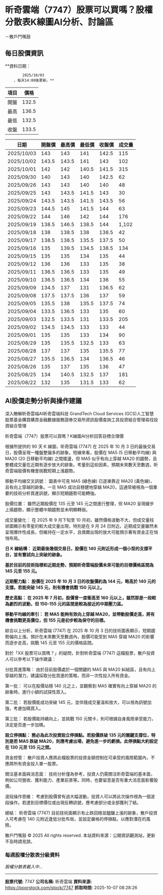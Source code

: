# 昕奇雲端（7747）股票可以買嗎？股權分散表K線圖AI分析、討論區
－散戶鬥嘴鼓

## 每日股價資訊

**資料日期：
        
            2025/10/03
        ，每天14:00後更新。**

| 項目 | 價格 |
|------|------|
| 開盤 | 132.5 |
| 最高 | 136.5 |
| 最低 | 132.5 |
| 收盤 | 133.5 |

| 日期 | 開盤價 | 最高價 | 最低價 | 收盤價 | 成交量 |
|------|--------|--------|--------|--------|--------|
| 2025/10/03 | 143 | 143 | 141 | 142.5 | 115 |
| 2025/10/02 | 143.5 | 143.5 | 141 | 143 | 102 |
| 2025/10/01 | 142 | 142 | 140.5 | 141.5 | 315 |
| 2025/09/30 | 140 | 143 | 140 | 142.5 | 62 |
| 2025/09/26 | 143 | 143 | 140 | 140 | 48 |
| 2025/09/25 | 143 | 143.5 | 141.5 | 143 | 30 |
| 2025/09/24 | 143.5 | 143.5 | 141.5 | 143.5 | 56 |
| 2025/09/23 | 144.5 | 145 | 141.5 | 144 | 63 |
| 2025/09/22 | 144 | 146 | 142 | 144 | 176 |
| 2025/09/19 | 138.5 | 146.5 | 138.5 | 144 | 1,102 |
| 2025/09/18 | 138 | 138.5 | 138 | 138.5 | 42 |
| 2025/09/17 | 138.5 | 138.5 | 135.5 | 137.5 | 50 |
| 2025/09/16 | 135 | 139.5 | 134.5 | 138.5 | 134 |
| 2025/09/15 | 135 | 135 | 134 | 135 | 44 |
| 2025/09/12 | 136 | 136 | 133 | 135 | 38 |
| 2025/09/11 | 136.5 | 136.5 | 133 | 135 | 49 |
| 2025/09/10 | 136.5 | 136.5 | 134 | 136 | 55 |
| 2025/09/09 | 134.5 | 137 | 131 | 136.5 | 62 |
| 2025/09/08 | 137.5 | 137.5 | 136 | 137 | 59 |
| 2025/09/05 | 135.5 | 138 | 135.5 | 137.5 | 74 |
| 2025/09/04 | 133.5 | 136.5 | 133 | 135 | 60 |
| 2025/09/03 | 132.5 | 133.5 | 131 | 133.5 | 205 |
| 2025/09/02 | 134.5 | 134.5 | 133 | 133 | 44 |
| 2025/09/01 | 135 | 135 | 133 | 134 | 90 |
| 2025/08/29 | 135 | 135.5 | 132.5 | 133 | 63 |
| 2025/08/28 | 137 | 137 | 135 | 135.5 | 77 |
| 2025/08/27 | 135.5 | 136.5 | 134 | 136.5 | 46 |
| 2025/08/26 | 135 | 137 | 135 | 136 | 47 |
| 2025/08/25 | 134 | 140.5 | 132.5 | 137 | 181 |
| 2025/08/22 | 132 | 135 | 131.5 | 133 | 62 |

## AI股價走勢分析與操作建議

深入瞭解昕奇雲端AI昕奇雲端科技 GrandTech Cloud Services (GCS)人工智慧股票基金購買購買金融數據服務證券交易所資訊股價查詢工具投資組合管理尋找投資組合管理

昕奇雲端（7747）股票可以買嗎？K線圖AI分析回答目標合理價

根據所提供的 90 天 K 線圖，昕奇雲端 (7747) 在 2025 年 10 月 3 日的最後交易日，股價呈現一種盤整偏多的跡象。短線來看，股價在 MA5 (5 日移動平均線) 與 MA20 (20 日移動平均線) 之間擺盪，但 MA5 似乎有向上穿越 MA20 的趨勢，且整體成交量在近期有逐步放大的跡象。考量到這些因素，預期未來數天至數週，昕奇雲端股價有機會挑戰短期上漲趨勢。

移動平均線交叉訊號： 圖表中可見 MA5 (綠色線) 已逐漸靠近 MA20 (黃色線)，且有向上穿越的跡象。一旦 MA5 成功且穩健地穿越 MA20，這通常被視為一個重要的技術分析買進訊號，顯示短期趨勢可能轉強。

股價位置： 雖然近期股價在 135 元至 145 元之間進行整理，但 MA20 呈現緩步上揚趨勢，顯示整體中期趨勢並未明顯轉弱。

成交量變化： 在 2025 年 9 月下旬至 10 月初，雖然價格波動不大，但成交量柱狀圖顯示有零星的較大成交量出現，特別是在 9 月 24 日附近。近期成交量雖然未呈現爆炸性成長，但維持在一定水平，且偶爾出現的放大可能預示著有資金正在悄悄布局。

**日 K 線結構： 近期最後幾個交易日，股價在 140 元附近形成一個小型的支撐平台，並有嘗試向上突破的跡象。**

**基於目前的技術指標和近期走勢，預期昕奇雲端股價未來可能的目標價格區間為 145 元至 155 元。**

**近期壓力點： 股價在 2025 年 10 月 3 日的收盤價約為 144 元，略高於 140 元的支撐。若能突破 145 元，則有機會挑戰 150 元以上。**

**歷史高點： 在 2025 年 7 月初，股價曾一度衝高至 160 元以上，雖然那是一段較為劇烈的波動，但 150-155 元的區間是較為接近的中期壓力區。**

**移動平均線的牽引： 若 MA5 能夠有效向上穿越 MA20，並帶動股價走高，將有機會挑戰更高價位，但 155 元是初步較為保守的目標。**

綜合以上分析，昕奇雲端 (7747) 在 2025 年 10 月 3 日的技術圖表顯示，短期趨勢偏向上漲。預計在未來數天至數週內，股價可能受到 MA5 穿越 MA20 的影響而逐步走高，挑戰 145 元至 155 元的價格區間。

對於「XX 股票可以買嗎？」的疑問，針對昕奇雲端 (7747) 這檔股票，散戶投資人可以參考以下操作建議：

分批買進策略： 由於目前股價處於一個關鍵的 MA5 與 MA20 糾結區，且有向上穿越的潛力，建議採取分批買進的策略，而非一次性投入所有資金。

第一批： 可以在股價站穩 140 元之上，並觀察到 MA5 確實有向上穿越 MA20 的跡象時，進行小額的試探性買入。

第二批： 若股價能成功突破 145 元，並伴隨成交量溫和放大，可以視為訊號加強，考慮加碼買入。

第三批： 若股價能持續向上，並挑戰 150 元關卡，則可根據自身風險承受能力，決定是否進一步加碼。

**設立停損點： 務必為此次投資設立停損點。若股價跌破 135 元的關鍵支撐位，特別是若 MA5 跌破 MA20，則應考慮出場，避免進一步的虧損。此停損點大約設定在 130 元至 135 元之間。**

資金控管： 散戶投資人應將此檔股票的投資金額控制在可承受的風險範圍內，不應將所有資金投入單一股票。

關注基本面與消息面： 技術分析僅為參考，投資人仍需關注昕奇雲端的基本面，例如公司營收、獲利能力、產業前景等。同時，也要留意是否有重大消息面影響股價。

波段操作思維： 考慮到股價曾有過大幅波動，投資人可以將此次操作視為一個波段操作。若達到目標價位或出現反轉訊號，應考慮部分或全部獲利了結。

總結： 昕奇雲端 (7747) 目前技術面顯示有止跌回穩並醞釀上漲的跡象，散戶投資人可考慮在 140 元附近逢低分批布局，並設定嚴格的停損點，以應對潛在的風險。

散戶鬥嘴鼓 © 2025 All rights reserved. 本站資料來源：公開資訊觀測站，更新不及時請見諒。

### 每週股權分散表分級資料

*股權分散表載入中...*

---

**股票代號:** 7747
**公司名稱:** 昕奇雲端
**資料來源:** https://poorstock.com/stock/7747
**抓取時間:** 2025-10-07 08:28:26